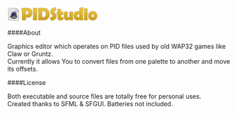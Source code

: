 ![](https://github.com/Zax37/PIDStudio/blob/master/logo.png)

####About

Graphics editor which operates on PID files used by old WAP32 games like Claw or Gruntz.<br>
Currently it allows You to convert files from one palette to another and move its offsets.

 
####License

Both executable and source files are totally free for personal uses.<br>
Created thanks to SFML & SFGUI. Batteries not included.
